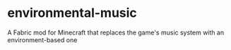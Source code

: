 # environmental-music
A Fabric mod for Minecraft that replaces the game's music system with an environment-based one
